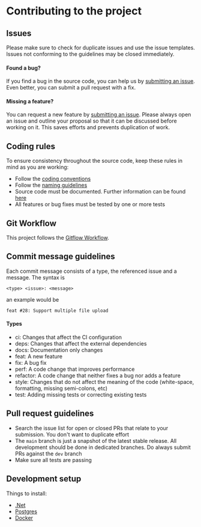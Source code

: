 # Contributing to the project

## Issues

Please make sure to check for duplicate issues and use the issue templates. Issues not conforming to the guidelines may be closed immediately.

#### Found a bug?

If you find a bug in the source code, you can help us by
[submitting an issue](https://github.com/matthiashermsen/dotnet-backend/issues/new?assignees=&labels=bug&template=bug_report.md&title=). Even better, you can submit a pull request with a fix.

#### Missing a feature?

You can request a new feature by [submitting an issue](https://github.com/matthiashermsen/dotnet-backend/issues/new?assignees=&labels=feature+request&template=feature_request.md&title=). Please always open an issue and outline your proposal so that it can be discussed before working on it. This saves efforts and prevents duplication of work.

## Coding rules

To ensure consistency throughout the source code, keep these rules in mind as you are working:

- Follow the [coding conventions](https://docs.microsoft.com/en-us/dotnet/csharp/programming-guide/inside-a-program/coding-conventions)
- Follow the [naming guidelines](https://docs.microsoft.com/en-us/dotnet/standard/design-guidelines/naming-guidelines)
- Source code must be documented. Further information can be found [here](https://docs.microsoft.com/en-us/dotnet/csharp/codedoc)
- All features or bug fixes must be tested by one or more tests

## Git Workflow

This project follows the [Gitflow Workflow](https://www.atlassian.com/git/tutorials/comparing-workflows/gitflow-workflow).

## Commit message guidelines

Each commit message consists of a type, the referenced issue and a message. The syntax is

```
<type> <issue>: <message>
```

an example would be

```
feat #28: Support multiple file upload
```

#### Types

- ci: Changes that affect the CI configuration
- deps: Changes that affect the external dependencies
- docs: Documentation only changes
- feat: A new feature
- fix: A bug fix
- perf: A code change that improves performance
- refactor: A code change that neither fixes a bug nor adds a feature
- style: Changes that do not affect the meaning of the code (white-space, formatting, missing semi-colons, etc)
- test: Adding missing tests or correcting existing tests

## Pull request guidelines

- Search the issue list for open or closed PRs that relate to your submission. You don't want to duplicate effort
- The `main` branch is just a snapshot of the latest stable release. All development should be done in dedicated branches. Do always submit PRs against the `dev` branch
- Make sure all tests are passing

## Development setup

Things to install:

- [.Net](https://dotnet.microsoft.com/download)
- [Postgres](https://www.postgresql.org/download/)
- [Docker](https://docs.docker.com/get-docker/)

